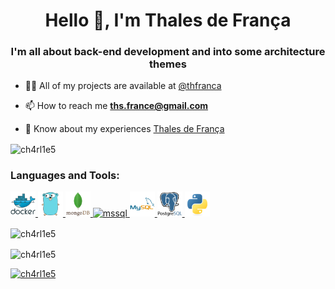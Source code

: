 <h1 align="center">Hello 👋, I'm Thales de França</h1>
<h3 align="center">I'm all about back-end development and into some architecture themes</h3>

- 👨‍💻 All of my projects are available at [@thfranca](https://github.com/thsfranca)

- 📫 How to reach me **ths.france@gmail.com**

- 📄 Know about my experiences [Thales de França](https://www.linkedin.com/in/thsfranca/)


<p><img align="center" src="https://github-readme-stats.vercel.app/api/top-langs?username=ch4rl1e5&show_icons=true&locale=en&layout=compact" alt="ch4rl1e5" /></p>

<h3 align="left">Languages and Tools:</h3>
<p align="left"> <a href="https://www.docker.com/" target="_blank"> <img src="https://raw.githubusercontent.com/devicons/devicon/master/icons/docker/docker-original-wordmark.svg" alt="docker" width="40" height="40"/> </a> <a href="https://golang.org" target="_blank"> <img src="https://raw.githubusercontent.com/devicons/devicon/master/icons/go/go-original.svg" alt="go" width="40" height="40"/> </a> <a href="https://www.mongodb.com/" target="_blank"> <img src="https://raw.githubusercontent.com/devicons/devicon/master/icons/mongodb/mongodb-original-wordmark.svg" alt="mongodb" width="40" height="40"/> </a> <a href="https://www.microsoft.com/en-us/sql-server" target="_blank"> <img src="https://www.svgrepo.com/show/303229/microsoft-sql-server-logo.svg" alt="mssql" width="40" height="40"/> </a> <a href="https://www.mysql.com/" target="_blank"> <img src="https://raw.githubusercontent.com/devicons/devicon/master/icons/mysql/mysql-original-wordmark.svg" alt="mysql" width="40" height="40"/> </a> <a href="https://www.postgresql.org" target="_blank"> <img src="https://raw.githubusercontent.com/devicons/devicon/master/icons/postgresql/postgresql-original-wordmark.svg" alt="postgresql" width="40" height="40"/> </a> <a href="https://www.python.org" target="_blank"> <img src="https://raw.githubusercontent.com/devicons/devicon/master/icons/python/python-original.svg" alt="python" width="40" height="40"/> </a> </p>

<p><img align="center" src="https://github-readme-stats.vercel.app/api?username=ch4rl1e5&show_icons=true&locale=en" alt="ch4rl1e5" /></p>

<p><img align="center" src="https://github-readme-streak-stats.herokuapp.com/?user=ch4rl1e5&" alt="ch4rl1e5" /></p>

<p align="left"> <a href="https://github.com/ryo-ma/github-profile-trophy"><img src="https://github-profile-trophy.vercel.app/?username=ch4rl1e5" alt="ch4rl1e5" /></a> </p>


